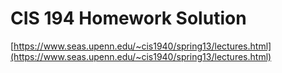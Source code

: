 # CIS 194 Homework Solution

[https://www.seas.upenn.edu/~cis1940/spring13/lectures.html](https://www.seas.upenn.edu/~cis1940/spring13/lectures.html)
